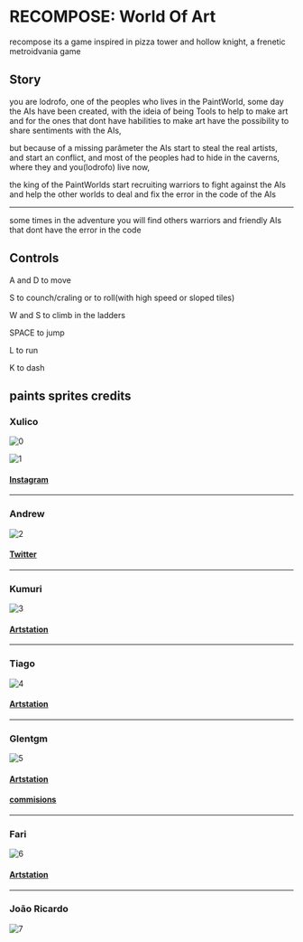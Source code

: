 # RECOMPOSE: World Of Art
recompose its a game inspired in pizza tower and hollow knight, a frenetic metroidvania game

## Story
you are lodrofo, one of the peoples who lives in the PaintWorld, some day the AIs have been created, with the ideia of being Tools to help to make art and for the ones that dont have habilities to make art have the possibility to share sentiments with the AIs, 

but because of a missing parâmeter the AIs start to steal the real artists, and start an conflict, and most of the peoples had to hide in the caverns, where they and you(lodrofo) live now,

the king of the PaintWorlds start recruiting warriors to fight against the AIs and help the other worlds to deal and fix the error in the code of the AIs

---

some times in the adventure you will find others warriors and friendly AIs that dont have the error in the code

## Controls

A and D to move

S to counch/craling or to roll(with high speed or sloped tiles)

W and S to climb in the ladders

SPACE to jump

L to run

K to dash

## paints sprites credits

### Xulico

![0](https://github.com/DOGamedev5/Recompose_World-of-Art/assets/87737053/06e99c9a-357c-4eb6-a619-6ff4ea76a31f)

![1](https://github.com/DOGamedev5/Recompose_World-of-Art/assets/87737053/ae4f93e0-815d-4f47-985d-eee2f5fe95a0)

#### [Instagram](https://www.instagram.com/Xulico.Pixel)

---

### Andrew

![2](https://github.com/DOGamedev5/Recompose_World-of-Art/assets/87737053/13f1eb26-83a5-4679-ab78-bbd3b4d54151)

#### [Twitter](https://twitter.com/Andrew_px1)

---

### Kumuri

![3](https://github.com/DOGamedev5/Recompose_World-of-Art/assets/87737053/f01ed7e7-198f-4896-b9a0-286c19ba6261)

#### [Artstation](https://www.artstation.com/kumorikek/profile)

---

### Tiago

![4](https://github.com/DOGamedev5/Recompose_World-of-Art/assets/87737053/430c3d77-9102-43c1-bd3e-49018842fc46)

#### [Artstation](https://www.artstation.com/zoroaki)

---

### Glentgm

![5](https://github.com/DOGamedev5/Recompose_World-of-Art/assets/87737053/bbe9db91-9907-4149-94b2-18d9cca5c59e)

#### [Artstation](https://www.artstation.com/Glentgm)

#### [commisions](https://vgen.co/glentgm)

---

### Fari

![6](https://github.com/DOGamedev5/Recompose_World-of-Art/assets/87737053/2a6d6115-eee3-46b7-83fc-f0d651976c47)

#### [Artstation](https://www.artstation.com/fari16)

---

### João Ricardo

![7](https://github.com/Ciencia-Cafe/black-hole_RUN/assets/87737053/369cfb46-2d59-4c90-95cd-3dec5b7c7652)

